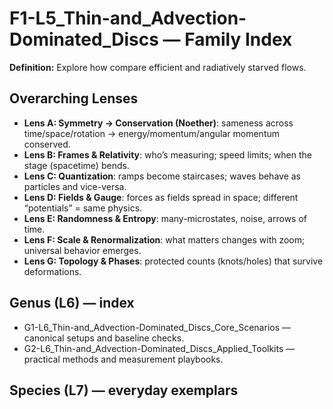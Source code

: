 # F1-L5_Thin-and_Advection-Dominated_Discs — Family Index
**Definition:** Explore how compare efficient and radiatively starved flows.

## Overarching Lenses

- **Lens A: Symmetry -> Conservation (Noether)**: sameness across time/space/rotation → energy/momentum/angular momentum conserved.
- **Lens B: Frames & Relativity**: who’s measuring; speed limits; when the stage (spacetime) bends.
- **Lens C: Quantization**: ramps become staircases; waves behave as particles and vice-versa.
- **Lens D: Fields & Gauge**: forces as fields spread in space; different “potentials” = same physics.
- **Lens E: Randomness & Entropy**: many-microstates, noise, arrows of time.
- **Lens F: Scale & Renormalization**: what matters changes with zoom; universal behavior emerges.
- **Lens G: Topology & Phases**: protected counts (knots/holes) that survive deformations.

## Genus (L6) — index
- G1-L6_Thin-and_Advection-Dominated_Discs_Core_Scenarios — canonical setups and baseline checks.
- G2-L6_Thin-and_Advection-Dominated_Discs_Applied_Toolkits — practical methods and measurement playbooks.

## Species (L7) — everyday exemplars
